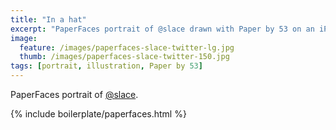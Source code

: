 ```yaml
---
title: "In a hat"
excerpt: "PaperFaces portrait of @slace drawn with Paper by 53 on an iPad."
image: 
  feature: /images/paperfaces-slace-twitter-lg.jpg
  thumb: /images/paperfaces-slace-twitter-150.jpg
tags: [portrait, illustration, Paper by 53]
---
```


PaperFaces portrait of [@slace](http://twitter.com/slace).

{% include boilerplate/paperfaces.html %}